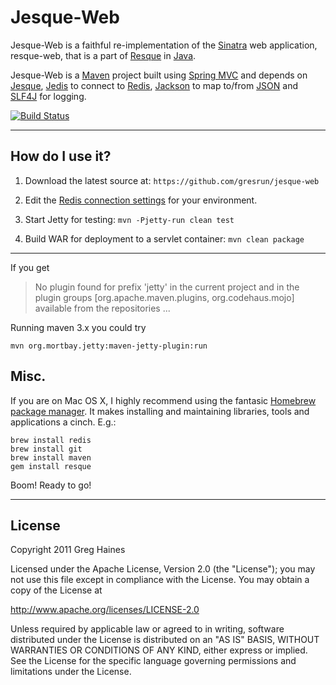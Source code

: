 Jesque-Web
==========

Jesque-Web is a faithful re-implementation of the [Sinatra](http://www.sinatrarb.com/) web application, resque-web, that is a part of [Resque](https://github.com/defunkt/resque) in [Java](http://www.oracle.com/technetwork/java/index.html).

Jesque-Web is a [Maven](http://maven.apache.org/) project built using [Spring MVC](http://static.springsource.org/spring/docs/3.0.x/spring-framework-reference/html/mvc.html) and depends on [Jesque](https://github.com/gresrun/jesque), [Jedis](https://github.com/xetorthio/jedis) to connect to [Redis](http://redis.io/), [Jackson](http://jackson.codehaus.org/) to map to/from [JSON](http://www.json.org/) and [SLF4J](http://www.slf4j.org/) for logging.

[![Build Status](https://travis-ci.org/gresrun/jesque-web.png?branch=master)](https://travis-ci.org/gresrun/jesque-web)

***

How do I use it?
----------------
1. Download the latest source at: `https://github.com/gresrun/jesque-web`
1. Edit the [Redis connection settings](https://github.com/gresrun/jesque-web/blob/master/src/main/resources/META-INF/spring/redis.properties) for your environment.

1. Start Jetty for testing: `mvn -Pjetty-run clean test`
1. Build WAR for deployment to a servlet container: `mvn clean package`

***
If you get 
> No plugin found for prefix 'jetty' in the current project and in the plugin groups [org.apache.maven.plugins, org.codehaus.mojo] available from the repositories ...

Running maven 3.x you could try 

	mvn org.mortbay.jetty:maven-jetty-plugin:run

Misc.
-----

If you are on Mac OS X, I highly recommend using the fantasic [Homebrew package manager](https://github.com/mxcl/homebrew). It makes installing and maintaining libraries, tools and applications a cinch. E.g.:

	brew install redis
	brew install git
	brew install maven
	gem install resque
Boom! Ready to go!

***

License
-------
Copyright 2011 Greg Haines

Licensed under the Apache License, Version 2.0 (the "License");
you may not use this file except in compliance with the License.
You may obtain a copy of the License at

   <http://www.apache.org/licenses/LICENSE-2.0>

Unless required by applicable law or agreed to in writing, software
distributed under the License is distributed on an "AS IS" BASIS,
WITHOUT WARRANTIES OR CONDITIONS OF ANY KIND, either express or implied.
See the License for the specific language governing permissions and
limitations under the License.

